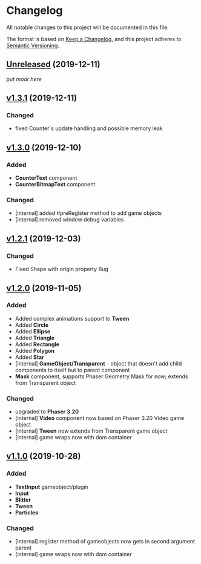 # Changelog

All notable changes to this project will be documented in this file.

The format is based on [Keep a Changelog](https://keepachangelog.com/en/1.0.0/), and this project adheres to [Semantic Versioning](https://semver.org/spec/v2.0.0.html).

## [Unreleased](https://gitlab.com/firanolfind/react-phaser-bindings/compare/develop...master) (2019-12-11)

_put moar here_

## [v1.3.1](https://gitlab.com/firanolfind/react-phaser-bindings/compare/v1.3.0...v1.3.1) (2019-12-11)

### Changed

- fixed Counter`s update handling and possible memory leak

## [v1.3.0](https://gitlab.com/firanolfind/react-phaser-bindings/compare/v1.2.1...v1.3.0) (2019-12-10)

### Added

- **CounterText** component
- **CounterBitmapText** component

### Changed

- [internal] added #preRegister method to add game objects
- [internal] removed window debug variables

## [v1.2.1](https://gitlab.com/firanolfind/react-phaser-bindings/compare/v1.2.0...v1.2.1) (2019-12-03)

### Changed

- Fixed Shape with origin property Bug

## [v1.2.0](https://gitlab.com/firanolfind/react-phaser-bindings/compare/v1.1.0...v1.2.0) (2019-11-05)

### Added

- Added complex animations support to **Tween**
- Added **Circle**
- Added **Ellipse**
- Added **Triangle**
- Added **Rectangle**
- Added **Polygon**
- Added **Star**
- [internal] **GameObject/Transparent** - object that doesn't add child components to itself but to parent component
- **Mask** component, supports Phaser Geometry Mask for now; extends from Transparent object

### Changed

- upgraded to **Phaser 3.20**
- [internal] **Video** component now based on Phaser 3.20 Video game object
- [internal] **Tween** now extends from Transparent game object
- [internal] game wraps now with dom container

## [v1.1.0](https://gitlab.com/firanolfind/react-phaser-bindings/compare/v1.0.7...v1.1.0) (2019-10-28)

### Added

- **TextInput** gameobject/plugin
- **Input**
- **Blitter**
- **Tween**
- **Particles**

### Changed

- [internal] register method of gameobjects now gets in second argument parent
- [internal] game wraps now with dom container
